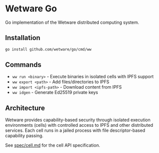 # Wetware Go

Go implementation of the Wetware distributed computing system.

## Installation

```bash
go install github.com/wetware/go/cmd/ww
```

## Commands

- `ww run <binary>` - Execute binaries in isolated cells with IPFS support
- `ww export <path>` - Add files/directories to IPFS
- `ww import <ipfs-path>` - Download content from IPFS
- `ww idgen` - Generate Ed25519 private keys

## Architecture

Wetware provides capability-based security through isolated execution environments (cells) with controlled access to IPFS and other distributed services. Each cell runs in a jailed process with file descriptor-based capability passing.

See [spec/cell.md](spec/cell.md) for the cell API specification.
